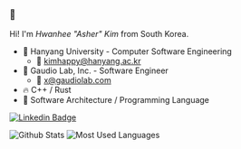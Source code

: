### 👋

Hi! I'm *Hwanhee "Asher" Kim* from South Korea.

- 🏫 Hanyang University - Computer Software Engineering
    - 📧 kimhappy@hanyang.ac.kr
- 🏢 Gaudio Lab, Inc. - Software Engineer
    - 📧 x@gaudiolab.com
- 🔥 C++ / Rust
- 🌱 Software Architecture / Programming Language

[![Linkedin Badge](https://img.shields.io/badge/-LinkedIn-blue?style=flat-square&logo=Linkedin&logoColor=white&link=https://www.linkedin.com/in/hwanhee-kim-86072b1a1/)](https://www.linkedin.com/in/hwanhee-kim-86072b1a1/)

![Github Stats](https://github-readme-stats.vercel.app/api?username=POMMI3R&show_icons=true&hide_border=true&count_private=true)
![Most Used Languages](https://github-readme-stats.vercel.app/api/top-langs/?username=POMMI3R&hide_border=true&layout=compact)
